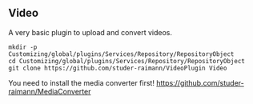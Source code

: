 Video
-------------------

A very basic plugin to upload and convert videos.

```
mkdir -p Customizing/global/plugins/Services/Repository/RepositoryObject
cd Customizing/global/plugins/Services/Repository/RepositoryObject
git clone https://github.com/studer-raimann/VideoPlugin Video
```
You need to install the media converter first! https://github.com/studer-raimann/MediaConverter